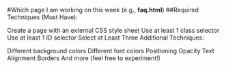 #Which page I am working on this week (e.g., **faq.html**)
##Required Techniques (Must Have):

Create a page with an external CSS style sheet
Use at least 1 class selector
Use at least 1 ID selector
Select at Least Three Additional Techniques:

Different background colors
Different font colors
Positioning
Opacity
Text Alignment
Borders
And more (feel free to experiment!)